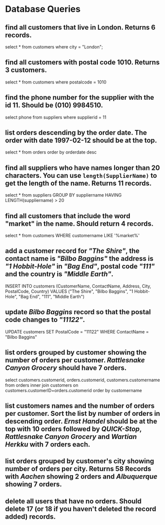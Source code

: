 # Database Queries

## find all customers that live in London. Returns 6 records.

select * from customers
where city = "London";

## find all customers with postal code 1010. Returns 3 customers.

select * from customers
where postalcode = 1010

## find the phone number for the supplier with the id 11. Should be (010) 9984510.

select phone from suppliers
where supplierid = 11

## list orders descending by the order date. The order with date 1997-02-12 should be at the top.

select * from orders
order by orderdate desc

## find all suppliers who have names longer than 20 characters. You can use `length(SupplierName)` to get the length of the name. Returns 11 records.

select * from suppliers
GROUP BY suppliername
HAVING LENGTH(suppliername) > 20

## find all customers that include the word "market" in the name. Should return 4 records.

select * from customers
WHERE customername LIKE '%market%'

## add a customer record for _"The Shire"_, the contact name is _"Bilbo Baggins"_ the address is _"1 Hobbit-Hole"_ in _"Bag End"_, postal code _"111"_ and the country is _"Middle Earth"_.

INSERT INTO customers (CustomerName, ContactName, Address, City, PostalCode, Country)
VALUES ("The Shire", "Bilbo Baggins", "1 Hobbit-Hole", "Bag End", "111", "Middle Earth")

## update _Bilbo Baggins_ record so that the postal code changes to _"11122"_.

UPDATE customers 
SET PostalCode = "11122"
WHERE ContactName = "Bilbo Baggins"

## list orders grouped by customer showing the number of orders per customer. _Rattlesnake Canyon Grocery_ should have 7 orders.

select customers.customerid, orders.customerid, customers.customername
from orders
inner join customers on customers.customerID=orders.customerid
order by customername 

## list customers names and the number of orders per customer. Sort the list by number of orders in descending order. _Ernst Handel_ should be at the top with 10 orders followed by _QUICK-Stop_, _Rattlesnake Canyon Grocery_ and _Wartian Herkku_ with 7 orders each.



## list orders grouped by customer's city showing number of orders per city. Returns 58 Records with _Aachen_ showing 2 orders and _Albuquerque_ showing 7 orders.

## delete all users that have no orders. Should delete 17 (or 18 if you haven't deleted the record added) records.
